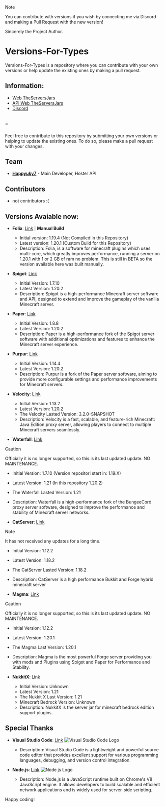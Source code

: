 > [!NOTE]  
> You can contribute with versions if you wish by connecting me via Discord and making a Pull Request with the new version!
>
> Sincerely the Project Author.

# Versions-For-Types

Versions-For-Types is a repository where you can contribute with your own versions or help update the existing ones by making a pull request.

## Information:
- [Web TheServersJars](https://theserversjars.happy7.xyz/)
- [API Web TheServersJars](https://theserversjars.happy7.xyz/api)
- [Discord](https://discord.gg/3EebYUyeUX)

## -

Feel free to contribute to this repository by submitting your own versions or helping to update the existing ones. To do so, please make a pull request with your changes.

## Team

- [**Happyuky7**](https://github.com/Happyuky7) - Main Developer, Hoster API.

## Contributors

- not contributors :(

## Versions Avaiable now:

- **Folia**: [Link](https://github.com/PaperMC/Folia) | **Manual Build**
  - Initial version: 1.19.4 (Not Compiled in this Repository)
  - Latest version: 1.20.1 (Custom Build for this Repository)
  - Description: Folia, is a software for minecraft plugins which uses multi-core, which greatly improves performance, running a server on 1.20.1 with 1 or 2 GB of ram no problem. This is still in BETA so the version available here was built manually.

- **Spigot**: [Link](https://github.com/spigotmc/spigot-api)
  - Initial Version: 1.7.10
  - Latest Version: 1.20.2
  - Description: Spigot is a high-performance Minecraft server software and API, designed to extend and improve the gameplay of the vanilla Minecraft server.

- **Paper**: [Link](https://github.com/PaperMC/Paper)
  - Initial Version: 1.8.8
  - Latest Version: 1.20.2
  - Description: Paper is a high-performance fork of the Spigot server software with additional optimizations and features to enhance the Minecraft server experience.

- **Purpur**: [Link](https://github.com/pl3xgaming/Purpur)
  - Initial Version: 1.14.4
  - Latest Version: 1.20.2
  - Description: Purpur is a fork of the Paper server software, aiming to provide more configurable settings and performance improvements for Minecraft servers.

- **Velocity**: [Link](https://github.com/VelocityPowered/Velocity)
  - Initial Version: 1.13.2
  - Latest Version: 1.20.2
  - The Velocity Lasted Version: 3.2.0-SNAPSHOT
  - Description: Velocity is a fast, scalable, and feature-rich Minecraft: Java Edition proxy server, allowing players to connect to multiple Minecraft servers seamlessly.

- **Waterfall**: [Link](https://github.com/PaperMC/Waterfall)
> [!CAUTION]
> Officially it is no longer supported, so this is its last updated update.
  > NO MAINTENANCE.
  - Initial Version: 1.7.10 (Version repositori start in: 1.19.X)
  - Latest Version: 1.21 (In this repository 1.20.2)
  - The Waterfall Lasted Version: 1.21
  - Description: Waterfall is a high-performance fork of the BungeeCord proxy server software, designed to improve the performance and stability of Minecraft server networks.

- **CatServer**: [Link](https://github.com/Luohuayu/CatServer)
> [!NOTE]  
> It has not received any updates for a long time.
  - Initial Version: 1.12.2
  - Latest Version: 1.18.2
  - The CatServer Lasted Version: 1.18.2
  - Description: CatServer is a high performance Bukkit and Forge hybrid minecraft server

- **Magma**: [Link](https://github.com/magmamaintained) 
> [!CAUTION]
> Officially it is no longer supported, so this is its last updated update.
  > NO MAINTENANCE.
  - Initial Version: 1.12.2
  - Latest Version: 1.20.1
  - The Magma Last Version: 1.20.1
  - Description: Magma is the most powerful Forge server providing you with mods and Plugins using Spigot and Paper for Performance and Stability.

- **NukkitX**: [Link](https://github.com/CloudburstMC/Nukkit)
  - Initial Version: Unknown
  - Latest Version: 1.21
  - The Nukkit X Last Version: 1.21
  - Minecraft Bedrock Version: Unknown
  - Description: NukkitX is the server jar for minecraft bedrock edition support plugins.



## Special Thanks

- **Visual Studio Code**: [Link](https://code.visualstudio.com/)
  ![Visual Studio Code Logo](https://example.com/vscode_logo.png)
  - Description: Visual Studio Code is a lightweight and powerful source code editor that provides excellent support for various programming languages, debugging, and version control integration.

- **Node.js**: [Link](https://nodejs.org/)
  ![Node.js Logo](https://example.com/nodejs_logo.png)
  - Description: Node.js is a JavaScript runtime built on Chrome's V8 JavaScript engine. It allows developers to build scalable and efficient network applications and is widely used for server-side scripting.



Happy coding!

